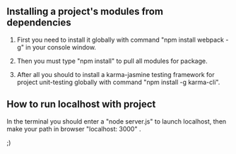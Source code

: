 ## Installing a project's modules from dependencies

1. First you need to install it globally with command "npm install webpack -g" in your console window.

2. Then you must type  "npm install" to pull all modules for package.

3. After all you should to install a karma-jasmine testing framework for project unit-testing globally with command "npm install -g karma-cli". 

## How to run localhost with project

In the terminal you should enter a "node server.js" to launch localhost, then make your path in browser "localhost: 3000" .

;)
